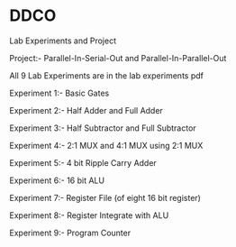 # DDCO
Lab Experiments and Project

Project:-
    Parallel-In-Serial-Out and Parallel-In-Parallel-Out
    
All 9 Lab Experiments are in the lab experiments pdf

Experiment 1:-
    Basic Gates

Experiment 2:-
    Half Adder and Full Adder

Experiment 3:-
    Half Subtractor and Full Subtractor

Experiment 4:-
    2:1 MUX and 4:1 MUX using 2:1 MUX
    
Experiment 5:-
    4 bit Ripple Carry Adder

Experiment 6:-
    16 bit ALU

Experiment 7:-
    Register File (of eight 16 bit register)

Experiment 8:-
    Register Integrate with ALU

Experiment 9:-
   Program Counter
